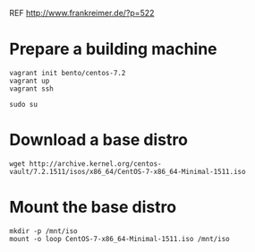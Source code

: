 REF http://www.frankreimer.de/?p=522

# Prepare a building machine

```
vagrant init bento/centos-7.2
vagrant up
vagrant ssh

sudo su
```

# Download a base distro

```
wget http://archive.kernel.org/centos-vault/7.2.1511/isos/x86_64/CentOS-7-x86_64-Minimal-1511.iso
```

# Mount the base distro

```
mkdir -p /mnt/iso
mount -o loop CentOS-7-x86_64-Minimal-1511.iso /mnt/iso
```
